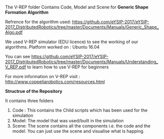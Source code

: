 The V-REP folder Contains Code, Model and Scene for __Generic Shape Formation Algorithm__

Refrence for the algorithm used: https://github.com/eYSIP-2017/eYSIP-2017_DistributedRobotics/tree/master/Documents/Manuals/Generic_Shape_Algo.pdf

We used V-REP simulator (EDU licence) to see the working of our algorithms.
Platform worked on : Ubuntu 16.04 

You can see https://github.com/eYSIP-2017/eYSIP-2017_DistributedRobotics/tree/master/Documents/Manuals/Understanding_V_REP.pdf to learn how to use V-REP for beginners

For more information on V-REP visit : http://www.coppeliarobotics.com/resources.html

__Structrue of the Repository__

It contains three folders
1) Code : This contains the Child scripts which has been used for the simulation
2) Model: The model that was used/built in the simulation
3) Scene: The scene contains all the components i.e. the code and the model. You can just use the scene and visualise what is happing.
